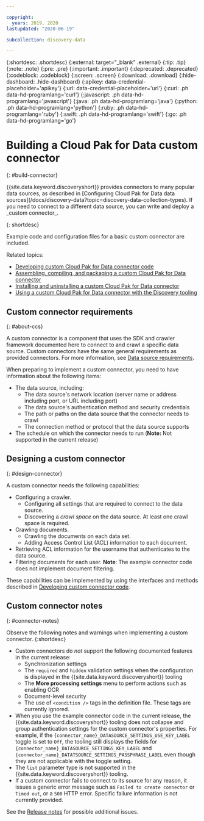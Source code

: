 ```yaml
---

copyright:
  years: 2019, 2020
lastupdated: "2020-06-19"

subcollection: discovery-data

---
```


{:shortdesc: .shortdesc}
{:external: target="_blank" .external}
{:tip: .tip}
{:note: .note}
{:pre: .pre}
{:important: .important}
{:deprecated: .deprecated}
{:codeblock: .codeblock}
{:screen: .screen}
{:download: .download}
{:hide-dashboard: .hide-dashboard}
{:apikey: data-credential-placeholder='apikey'} 
{:url: data-credential-placeholder='url'}
{:curl: .ph data-hd-programlang='curl'}
{:javascript: .ph data-hd-programlang='javascript'}
{:java: .ph data-hd-programlang='java'}
{:python: .ph data-hd-programlang='python'}
{:ruby: .ph data-hd-programlang='ruby'}
{:swift: .ph data-hd-programlang='swift'}
{:go: .ph data-hd-programlang='go'}

# Building a Cloud Pak for Data custom connector 
{: #build-connector}

<!-- ![Cloud Pak for Data only](images/cpdonly.png) --> {{site.data.keyword.discoveryshort}} provides connectors to many popular data sources, as described in [Configuring Cloud Pak for Data data sources](/docs/discovery-data?topic=discovery-data-collection-types). If you need to connect to a different data source, you can write and deploy a _custom connector_. 
{: shortdesc}

Example code and configuration files for a basic custom connector are included.

Related topics:
  - [Developing custom Cloud Pak for Data connector code](/docs/discovery-data?topic=discovery-data-connector-dev)
  - [Assembling, compiling, and packaging a custom Cloud Pak for Data connector](/docs/discovery-data?topic=discovery-data-assemble)
  - [Installing and uninstalling a custom Cloud Pak for Data connector](/docs/discovery-data?topic=discovery-data-install-connector)
  - [Using a custom Cloud Pak for Data connector with the Discovery tooling](/docs/discovery-data?topic=discovery-data-ccs-tooling)

## Custom connector requirements
{: #about-ccs}

A custom connector is a component that uses the SDK and crawler framework documented here to connect to and crawl a specific data source. Custom connectors have the same general requirements as provided connectors. For more information, see [Data source requirements](/docs/discovery-data?topic=discovery-data-collection-types#requirements).

When preparing to implement a custom connector, you need to have information about the following items:

  - The data source, including:
    - The data source's network location (server name or address including port, or URL including port)
    - The data source's authentication method and security credentials
    - The path or paths on the data source that the connector needs to crawl
    - The connection method or protocol that the data source supports
  - The schedule on which the connector needs to run (**Note:** Not supported in the current release)

## Designing a custom connector
{: #design-connector}

A custom connector needs the following capabilities:

  - Configuring a crawler.
    - Configuring all settings that are required to connect to the data source.
    - Discovering a _crawl space_ on the data source. At least one crawl space is required.
  - Crawling documents.
    - Crawling the documents on each data set.
    - Adding Access Control List (ACL) information to each document.
  - Retrieving ACL information for the username that authenticates to the data source.
  - Filtering documents for each user. **Note**: The example connector code does not implement document filtering.

These capabilities can be implemented by using the interfaces and methods described in [Developing custom connector code](/docs/discovery-data?topic=discovery-data-connector-dev).

## Custom connector notes
{: #connector-notes}

Observe the following notes and warnings when implementing a custom connector.
{:shortdesc}

  - Custom connectors do _not_ support the following documented features in the current release:
    - Synchronization settings
    - The `required` and `hidden` validation settings when the configuration is displayed in the {{site.data.keyword.discoveryshort}} tooling
    - The **More processing settings** menu to perform actions such as enabling OCR
    - Document-level security
    - The use of `<condition />` tags in the definition file. These tags are currently ignored.
  - When you use the example connector code in the current release, the {{site.data.keyword.discoveryshort}} tooling does not collapse and group authentication settings for the custom connector's properties. For example, if the `{connector_name}_DATASOURCE_SETTINGS_USE_KEY_LABEL` toggle is set to `Off`, the tooling still displays the fields for `{connector_name}_DATASOURCE_SETTINGS_KEY_LABEL` and `{connector_name}_DATATSOURCE_SETTINGS_PASSPHRASE_LABEL` even though they are not applicable with the toggle setting.
  - The `list` parameter type is not supported in the {{site.data.keyword.discoveryshort}} tooling.
  - If a custom connector fails to connect to its source for any reason, it issues a generic error message such as `Failed to create connector` or `Timed out`, or a `500` HTTP error. Specific failure information is not currently provided.

  See the [Release notes](/docs/discovery-data?topic=discovery-data-release-notes) for possible additional issues.
